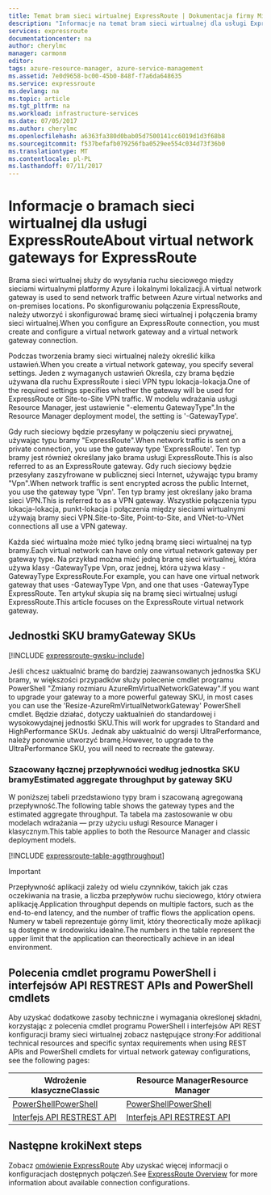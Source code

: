 ```yaml
---
title: Temat bram sieci wirtualnej ExpressRoute | Dokumentacja firmy Microsoft
description: "Informacje na temat bram sieci wirtualnej dla usługi ExpressRoute."
services: expressroute
documentationcenter: na
author: cherylmc
manager: carmonm
editor: 
tags: azure-resource-manager, azure-service-management
ms.assetid: 7e0d9658-bc00-45b0-848f-f7a6da648635
ms.service: expressroute
ms.devlang: na
ms.topic: article
ms.tgt_pltfrm: na
ms.workload: infrastructure-services
ms.date: 07/05/2017
ms.author: cherylmc
ms.openlocfilehash: a6363fa380d0bab05d7500141cc6019d1d3f68b8
ms.sourcegitcommit: f537befafb079256fba0529ee554c034d73f36b0
ms.translationtype: MT
ms.contentlocale: pl-PL
ms.lasthandoff: 07/11/2017
---
```

# <a name="about-virtual-network-gateways-for-expressroute"></a><span data-ttu-id="54b88-103">Informacje o bramach sieci wirtualnej dla usługi ExpressRoute</span><span class="sxs-lookup"><span data-stu-id="54b88-103">About virtual network gateways for ExpressRoute</span></span>
<span data-ttu-id="54b88-104">Brama sieci wirtualnej służy do wysyłania ruchu sieciowego między sieciami wirtualnymi platformy Azure i lokalnymi lokalizacji.</span><span class="sxs-lookup"><span data-stu-id="54b88-104">A virtual network gateway is used to send network traffic between Azure virtual networks and on-premises locations.</span></span> <span data-ttu-id="54b88-105">Po skonfigurowaniu połączenia ExpressRoute, należy utworzyć i skonfigurować bramę sieci wirtualnej i połączenia bramy sieci wirtualnej.</span><span class="sxs-lookup"><span data-stu-id="54b88-105">When you configure an ExpressRoute connection, you must create and configure a virtual network gateway and a virtual network gateway connection.</span></span>

<span data-ttu-id="54b88-106">Podczas tworzenia bramy sieci wirtualnej należy określić kilka ustawień.</span><span class="sxs-lookup"><span data-stu-id="54b88-106">When you create a virtual network gateway, you specify several settings.</span></span> <span data-ttu-id="54b88-107">Jeden z wymaganych ustawień Określa, czy brama będzie używana dla ruchu ExpressRoute i sieci VPN typu lokacja-lokacja.</span><span class="sxs-lookup"><span data-stu-id="54b88-107">One of the required settings specifies whether the gateway will be used for ExpressRoute or Site-to-Site VPN traffic.</span></span> <span data-ttu-id="54b88-108">W modelu wdrażania usługi Resource Manager, jest ustawienie "-elementu GatewayType".</span><span class="sxs-lookup"><span data-stu-id="54b88-108">In the Resource Manager deployment model, the setting is '-GatewayType'.</span></span>

<span data-ttu-id="54b88-109">Gdy ruch sieciowy będzie przesyłany w połączeniu sieci prywatnej, używając typu bramy "ExpressRoute".</span><span class="sxs-lookup"><span data-stu-id="54b88-109">When network traffic is sent on a private connection, you use the gateway type 'ExpressRoute'.</span></span> <span data-ttu-id="54b88-110">Ten typ bramy jest również określany jako brama usługi ExpressRoute.</span><span class="sxs-lookup"><span data-stu-id="54b88-110">This is also referred to as an ExpressRoute gateway.</span></span> <span data-ttu-id="54b88-111">Gdy ruch sieciowy będzie przesyłany zaszyfrowane w publicznej sieci Internet, używając typu bramy "Vpn".</span><span class="sxs-lookup"><span data-stu-id="54b88-111">When network traffic is sent encrypted across the public Internet, you use the gateway type 'Vpn'.</span></span> <span data-ttu-id="54b88-112">Ten typ bramy jest określany jako brama sieci VPN.</span><span class="sxs-lookup"><span data-stu-id="54b88-112">This is referred to as a VPN gateway.</span></span> <span data-ttu-id="54b88-113">Wszystkie połączenia typu lokacja-lokacja, punkt-lokacja i połączenia między sieciami wirtualnymi używają bramy sieci VPN.</span><span class="sxs-lookup"><span data-stu-id="54b88-113">Site-to-Site, Point-to-Site, and VNet-to-VNet connections all use a VPN gateway.</span></span>

<span data-ttu-id="54b88-114">Każda sieć wirtualna może mieć tylko jedną bramę sieci wirtualnej na typ bramy.</span><span class="sxs-lookup"><span data-stu-id="54b88-114">Each virtual network can have only one virtual network gateway per gateway type.</span></span> <span data-ttu-id="54b88-115">Na przykład można mieć jedną bramę sieci wirtualnej, która używa klasy -GatewayType Vpn, oraz jednej, która używa klasy -GatewayType ExpressRoute.</span><span class="sxs-lookup"><span data-stu-id="54b88-115">For example, you can have one virtual network gateway that uses -GatewayType Vpn, and one that uses -GatewayType ExpressRoute.</span></span> <span data-ttu-id="54b88-116">Ten artykuł skupia się na bramę sieci wirtualnej usługi ExpressRoute.</span><span class="sxs-lookup"><span data-stu-id="54b88-116">This article focuses on the ExpressRoute virtual network gateway.</span></span>

## <span data-ttu-id="54b88-117"><a name="gwsku"></a>Jednostki SKU bramy</span><span class="sxs-lookup"><span data-stu-id="54b88-117"><a name="gwsku"></a>Gateway SKUs</span></span>
[!INCLUDE [expressroute-gwsku-include](../../includes/expressroute-gwsku-include.md)]

<span data-ttu-id="54b88-118">Jeśli chcesz uaktualnić bramę do bardziej zaawansowanych jednostka SKU bramy, w większości przypadków służy polecenie cmdlet programu PowerShell "Zmiany rozmiaru AzureRmVirtualNetworkGateway".</span><span class="sxs-lookup"><span data-stu-id="54b88-118">If you want to upgrade your gateway to a more powerful gateway SKU, in most cases you can use the 'Resize-AzureRmVirtualNetworkGateway' PowerShell cmdlet.</span></span> <span data-ttu-id="54b88-119">Będzie działać, dotyczy uaktualnień do standardowej i wysokowydajnej jednostki SKU.</span><span class="sxs-lookup"><span data-stu-id="54b88-119">This will work for upgrades to Standard and HighPerformance SKUs.</span></span> <span data-ttu-id="54b88-120">Jednak aby uaktualnić do wersji UltraPerformance, należy ponownie utworzyć bramę.</span><span class="sxs-lookup"><span data-stu-id="54b88-120">However, to upgrade to the UltraPerformance SKU, you will need to recreate the gateway.</span></span>

### <span data-ttu-id="54b88-121"><a name="aggthroughput"></a>Szacowany łącznej przepływności według jednostka SKU bramy</span><span class="sxs-lookup"><span data-stu-id="54b88-121"><a name="aggthroughput"></a>Estimated aggregate throughput by gateway SKU</span></span>
<span data-ttu-id="54b88-122">W poniższej tabeli przedstawiono typy bram i szacowaną agregowaną przepływność.</span><span class="sxs-lookup"><span data-stu-id="54b88-122">The following table shows the gateway types and the estimated aggregate throughput.</span></span> <span data-ttu-id="54b88-123">Ta tabela ma zastosowanie w obu modelach wdrażania — przy użyciu usługi Resource Manager i klasycznym.</span><span class="sxs-lookup"><span data-stu-id="54b88-123">This table applies to both the Resource Manager and classic deployment models.</span></span>

[!INCLUDE [expressroute-table-aggthroughput](../../includes/expressroute-table-aggtput-include.md)]

> [!IMPORTANT]
> <span data-ttu-id="54b88-124">Przepływność aplikacji zależy od wielu czynników, takich jak czas oczekiwania na trasie, a liczba przepływów ruchu sieciowego, który otwiera aplikację.</span><span class="sxs-lookup"><span data-stu-id="54b88-124">Application throughput depends on multiple factors, such as the end-to-end latency, and the number of traffic flows the application opens.</span></span> <span data-ttu-id="54b88-125">Numery w tabeli reprezentuje górny limit, który theorectically może aplikacji są dostępne w środowisku idealne.</span><span class="sxs-lookup"><span data-stu-id="54b88-125">The numbers in the table represent the upper limit that the application can theorectically achieve in an ideal environment.</span></span> 
> 
>

## <span data-ttu-id="54b88-126"><a name="resources"></a>Polecenia cmdlet programu PowerShell i interfejsów API REST</span><span class="sxs-lookup"><span data-stu-id="54b88-126"><a name="resources"></a>REST APIs and PowerShell cmdlets</span></span>
<span data-ttu-id="54b88-127">Aby uzyskać dodatkowe zasoby techniczne i wymagania określonej składni, korzystając z polecenia cmdlet programu PowerShell i interfejsów API REST konfiguracji bramy sieci wirtualnej zobacz następujące strony:</span><span class="sxs-lookup"><span data-stu-id="54b88-127">For additional technical resources and specific syntax requirements when using REST APIs and PowerShell cmdlets for virtual network gateway configurations, see the following pages:</span></span>

| <span data-ttu-id="54b88-128">**Wdrożenie klasyczne**</span><span class="sxs-lookup"><span data-stu-id="54b88-128">**Classic**</span></span> | <span data-ttu-id="54b88-129">**Resource Manager**</span><span class="sxs-lookup"><span data-stu-id="54b88-129">**Resource Manager**</span></span> |
| --- | --- |
| [<span data-ttu-id="54b88-130">PowerShell</span><span class="sxs-lookup"><span data-stu-id="54b88-130">PowerShell</span></span>](https://msdn.microsoft.com/library/mt270335.aspx) |[<span data-ttu-id="54b88-131">PowerShell</span><span class="sxs-lookup"><span data-stu-id="54b88-131">PowerShell</span></span>](https://msdn.microsoft.com/library/mt163510.aspx) |
| [<span data-ttu-id="54b88-132">Interfejs API REST</span><span class="sxs-lookup"><span data-stu-id="54b88-132">REST API</span></span>](https://msdn.microsoft.com/library/jj154113.aspx) |[<span data-ttu-id="54b88-133">Interfejs API REST</span><span class="sxs-lookup"><span data-stu-id="54b88-133">REST API</span></span>](https://msdn.microsoft.com/library/mt163859.aspx) |

## <a name="next-steps"></a><span data-ttu-id="54b88-134">Następne kroki</span><span class="sxs-lookup"><span data-stu-id="54b88-134">Next steps</span></span>
<span data-ttu-id="54b88-135">Zobacz [omówienie ExpressRoute](expressroute-introduction.md) Aby uzyskać więcej informacji o konfiguracjach dostępnych połączeń.</span><span class="sxs-lookup"><span data-stu-id="54b88-135">See [ExpressRoute Overview](expressroute-introduction.md) for more information about available connection configurations.</span></span> 

